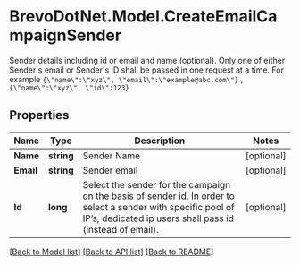 # BrevoDotNet.Model.CreateEmailCampaignSender
Sender details including id or email and name (optional). Only one of either Sender's email or Sender's ID shall be passed in one request at a time. For example `{\"name\":\"xyz\", \"email\":\"example@abc.com\"}` , `{\"name\":\"xyz\", \"id\":123}`

## Properties

Name | Type | Description | Notes
------------ | ------------- | ------------- | -------------
**Name** | **string** | Sender Name | [optional] 
**Email** | **string** | Sender email | [optional] 
**Id** | **long** | Select the sender for the campaign on the basis of sender id. In order to select a sender with specific pool of IP’s, dedicated ip users shall pass id (instead of email). | [optional] 

[[Back to Model list]](../../README.md#documentation-for-models) [[Back to API list]](../../README.md#documentation-for-api-endpoints) [[Back to README]](../../README.md)


